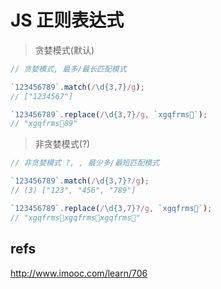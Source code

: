 # JS 正则表达式

> 贪婪模式(默认)

```js
// 贪婪模式, 最多/最长匹配模式

`123456789`.match(/\d{3,7}/g);
// ["1234567"]

`123456789`.replace(/\d{3,7}/g, `xgqfrms🚀`);
// "xgqfrms🚀89"

```
> 非贪婪模式(?)

```js
// 非贪婪模式 ?, , 最少多/最短匹配模式

`123456789`.match(/\d{3,7}?/g);
// (3) ["123", "456", "789"]

`123456789`.replace(/\d{3,7}?/g, `xgqfrms🚀`);
// "xgqfrms🚀xgqfrms🚀xgqfrms🚀"

```

## refs

http://www.imooc.com/learn/706
